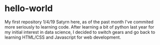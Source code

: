 # hello-world
My first repository
1/4/19
Satyrn here, as of the past month I've commited more seriously to learning code. 
After learning a bit of python last year for my initial interest in data science, I decided to switch gears and go back to learning HTML/CSS and Javascript for web development. 
